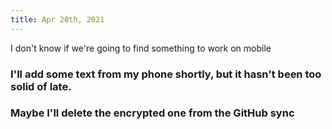 ```yaml
---
title: Apr 28th, 2021
---
```


I don't know if we're going to find something to work on mobile
### I'll add some text from my phone shortly, but it hasn't been too solid of late.
### Maybe I'll delete the encrypted one from the GitHub sync
